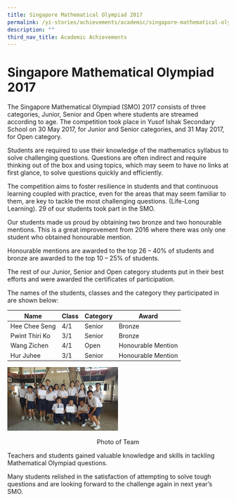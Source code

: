 ```yaml
---
title: Singapore Mathematical Olympiad 2017
permalink: /yi-stories/achievements/academic/singapore-mathematical-olympiad-2017/
description: ""
third_nav_title: Academic Achievements
---
```

# **Singapore Mathematical Olympiad 2017**

The Singapore Mathematical Olympiad (SMO) 2017 consists of three categories, Junior, Senior and Open where students are streamed according to age. The competition took place in Yusof Ishak Secondary School on 30 May 2017, for Junior and Senior categories, and 31 May 2017, for Open category.

Students are required to use their knowledge of the mathematics syllabus to solve challenging questions. Questions are often indirect and require thinking out of the box and using topics, which may seem to have no links at first glance, to solve questions quickly and efficiently.

The competition aims to foster resilience in students and that continuous learning coupled with practice, even for the areas that may seem familiar to them, are key to tackle the most challenging questions. (Life-Long Learning). 29 of our students took part in the SMO.

Our students made us proud by obtaining two bronze and two honourable mentions. This is a great improvement from 2016 where there was only one student who obtained honourable mention.

Honourable mentions are awarded to the top 26 – 40% of students and bronze are awarded to the top 10 – 25% of students.

The rest of our Junior, Senior and Open category students put in their best efforts and were awarded the certificates of participation.

The names of the students, classes and the category they participated in are shown below:

| Name 	| Class 	| Category 	| Award 	|
|---	|---	|---	|---	|
| Hee Chee Seng 	| 4/1 	| Senior 	| Bronze 	|
| Pwint Thiri Ko 	| 3/1 	| Senior 	| Bronze 	|
| Wang Zichen 	| 4/1 	| Open 	| Honourable Mention 	|
| Hur Juhee 	| 3/1 	| Senior 	| Honourable Mention 	|

<img src="/images/SMO%202017.jpg" 
     style="width:50%">
<center>Photo of Team</center>

  

Teachers and students gained valuable knowledge and skills in tackling Mathematical Olympiad questions.

Many students relished in the satisfaction of attempting to solve tough questions and are looking forward to the challenge again in next year’s SMO.